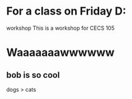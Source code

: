 # For a class on Friday D:
<head>
workshop 
This is a workshop for CECS 105
</head>
<body>
<h1>
Waaaaaaawwwwww
</h1>
    <h2>
bob is so cool
</h2>

<list>
dogs > cats 
</list>
</body>
